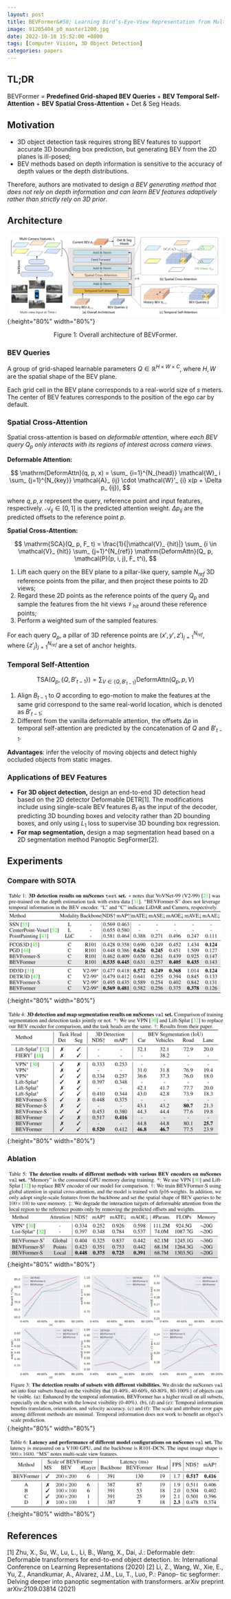 ```yaml
---
layout: post
title: BEVFormer&#58; Learning Bird’s-Eye-View Representation from Multi-Camera Images via Spatiotemporal Transformers
image: 91205404_p0_master1200.jpg
date: 2022-10-18 15:52:00 +0800
tags: [Computer Vision, 3D Object Detection]
categories: papers
---
```


## TL;DR
BEVFormer = **Predefined Grid-shaped BEV Queries** + **BEV Temporal Self-Attention** + **BEV Spatial Cross-Attention** + Det & Seg Heads.


## Motivation
- 3D object detection task requires strong BEV features to support accurate 3D bounding box prediction, but generating BEV from the 2D planes is ill-posed;
- BEV methods based on depth information is sensitive to the accuracy of depth values or the depth distributions.

Therefore, authors are motivated to design *a BEV generating method that does not rely on depth information and can learn BEV features adaptively rather than strictly rely on 3D prior*.


## Architecture

![](https://github.com/Zanue/Zanue.github.io/raw/main/images/blog_img/bevformer/bevformer-framework.jpg){:height="80%" width="80%"}  
<center style="font-size:14px">Figure 1: Overall architecture of BEVFormer.</center> 




### BEV Queries
A group of grid-shaped learnable parameters $Q \in \mathbb{R}^{H \times W \times C}$, where $H, W$ are the spatial shape of the BEV plane.

Each grid cell in the BEV plane corresponds to a real-world size of $s$ meters. The center of BEV features corresponds to the position of the ego car by default.

### Spatial Cross-Attention
Spatial cross-attention is based on *deformable attention*, where *each BEV query $Q _p$ only interacts with its regions of interest across camera views*.

**Deformable Attention:**

$$
\mathrm{DeformAttn}(q, p, x) = \sum_ {i=1}^{N_{head}} \mathcal{W}_ i \sum_ {j=1}^{N_{key}} \mathcal{A}_ {ij} \cdot \mathcal{W}'_ {i} x(p + \Delta p_ {ij}), 
$$

where $q, p, x$ represent the query, reference point and input features, respectively. $\mathcal{A}_ {ij} \in [0, 1]$ is the predicted attention weight. $\Delta p_ {ij}$ are the predicted offsets to the reference point $p$.


**Spatial Cross-Attention:**

$$
\mathrm{SCA}(Q_ p, F_ t) = \frac{1}{|\mathcal{V}_ {hit}|} \sum_ {i \in \mathcal{V}_ {hit}} \sum_ {j=1}^{N_{ref}} \mathrm{DeformAttn}(Q_ p, \mathcal{P}(p, i, j), F_ t^i),
$$

1. Lift each query on the BEV plane to a pillar-like query, sample $N_ {ref}$ 3D reference points from the pillar, and then project these points to 2D views;
2. Regard these 2D points as the reference points of the query $Q_ p$ and sample the features from the hit views $\mathcal{V}_ {hit}$ around these reference points;
3. Perform a weighted sum of the sampled features.

For each query $Q_ p$, a pillar of 3D reference points are $(x', y', z')_ {j=1}^{N_{ref}}$, where $\{z'_ j \}_ {j=1}^{N_{ref}}$ are a set of anchor heights.


### Temporal Self-Attention

$$
\mathrm{TSA}(Q_ p, \{Q, B'_ {t-1} \}) = \sum_ {V \in \{Q, B'_ {t-1} \}} \mathrm{DeformAttn}(Q_ p, p, V)
$$


1. Align $B_ {t−1}$ to $Q$ according to ego-motion to make the features at the same grid correspond to the same real-world location, which is denoted as $B'_ {t-1}$;
2. Different from the vanilla deformable attention, the offsets $\Delta p$ in temporal self-attention are predicted by the concatenation of $Q$ and $B'_ {t-1}$.

**Advantages**: infer the velocity of moving objects and detect highly occluded objects from static images.


### Applications of BEV Features
- **For 3D object detection,** design an end-to-end 3D detection head based on the 2D detector Deformable DETR[1]. The modifications include using single-scale BEV features $B_ t$ as the input of the decoder, predicting 3D bounding boxes and velocity rather than 2D bounding boxes, and only using $L_ 1$ loss to supervise 3D bounding box regression.
- **For map segmentation,** design a map segmentation head based on a 2D segmentation method Panoptic SegFormer[2].


## Experiments

### Compare with SOTA
![](../images/blog_img/bevformer/bevformer-table1.jpg){:height="80%" width="80%"}  

![](../images/blog_img/bevformer/bevformer-table4.jpg){:height="80%" width="80%"}  

### Ablation

![](../images/blog_img/bevformer/bevformer-table5.jpg){:height="80%" width="80%"}  

![](../images/blog_img/bevformer/bevformer-fig3.jpg){:height="80%" width="80%"}  

![](../images/blog_img/bevformer/bevformer-table6.jpg){:height="80%" width="80%"}  


## References
[1] Zhu, X., Su, W., Lu, L., Li, B., Wang, X., Dai, J.: Deformable detr: Deformable transformers for end-to-end object detection. In: International Conference on Learning Representations (2020)
[2] Li, Z., Wang, W., Xie, E., Yu, Z., Anandkumar, A., Alvarez, J.M., Lu, T., Luo, P.: Panop- tic segformer: Delving deeper into panoptic segmentation with transformers. arXiv preprint arXiv:2109.03814 (2021)